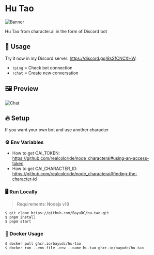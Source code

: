# Hu Tao

![Banner](https://media.discordapp.net/attachments/946013429200723989/1132633493608865843/bannerr.png)

Hu Tao from character.ai in the form of Discord bot

## 💭 Usage

Try it now in my Discord server: https://discord.gg/8sSfCNCXHW.

-   `!ping`
    = Check bot connection
-   `!chat`
    = Create new conversation

## 🖼️ Preview

![Chat](https://cdn.discordapp.com/attachments/946013429200723989/1132626123579211796/image.png)

## 🔥 Setup

If you want your own bot and use another character

### ⚙️ Env Variables

-   How to get CAI_TOKEN: https://github.com/realcoloride/node_characterai#using-an-access-token
-   How to get CAI_CHARACTER_ID: https://github.com/realcoloride/node_characterai#finding-the-character-id

### 🖥️ Run Locally

> Requirements: Nodejs v18

```
$ git clone https://github.com/BayuDC/hu-tao.git
$ pnpm install
$ pnpm start
```

### 🐋 Docker Usage

```
$ docker pull ghcr.io/bayudc/hu-tao
$ docker run --env-file .env --name hu-tao ghcr.io/bayudc/hu-tao
```
